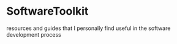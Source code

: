 # SoftwareToolkit
resources and guides that I personally find useful in the software development process
